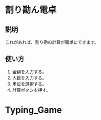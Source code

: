 # 割り勘ん電卓
## 説明
これがあれば、割り勘の計算が簡単にできます。
## 使い方
1. 金額を入力する。
2. 人数を入力する。
3. 単位を選択する。
4. 計算ボタンを押す。
# Typing_Game
